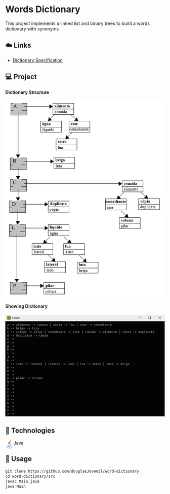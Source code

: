 # Words Dictionary

This project implements a linked list and binary trees to build a words dictionary with synonyms

## ☁️ Links

- [Dictionary Specification](docs/pdf/dictionary_specification.pdf)

## 💻 Project

#### Dictionary Structure

![Dictionary Structure](docs/images/01_dictionary_structure.png)

#### Showing Dictionary

![Showing Dictionary](docs/images/02_showing_dictionary.png)

## 🚀 Technologies

<img align="left" alt="Python" width="26px" src="docs/images/00_java.png" /> Java

## 🏃 Usage

```
git clone https://github.com/douglasJovenil/word-dictionary
cd word-dictionary/src
javac Main.java
java Main
```
